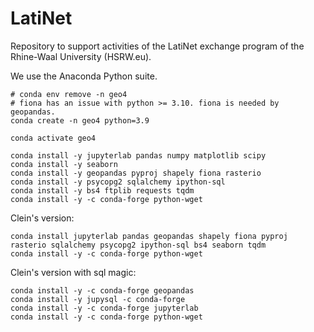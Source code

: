 # LatiNet
Repository to support activities of the LatiNet exchange program of the Rhine-Waal University (HSRW.eu).

We use the Anaconda Python suite.

```
# conda env remove -n geo4
# fiona has an issue with python >= 3.10. fiona is needed by geopandas.
conda create -n geo4 python=3.9

conda activate geo4

conda install -y jupyterlab pandas numpy matplotlib scipy
conda install -y seaborn
conda install -y geopandas pyproj shapely fiona rasterio
conda install -y psycopg2 sqlalchemy ipython-sql
conda install -y bs4 ftplib requests tqdm
conda install -y -c conda-forge python-wget

```

Clein's version:
```
conda install jupyterlab pandas geopandas shapely fiona pyproj rasterio sqlalchemy psycopg2 ipython-sql bs4 seaborn tqdm
conda install -y -c conda-forge python-wget
```
Clein's version with sql magic:
```
conda install -y -c conda-forge geopandas
conda install -y jupysql -c conda-forge
conda install -y -c conda-forge jupyterlab
conda install -y -c conda-forge python-wget
```
